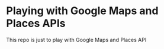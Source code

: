 # Playing with Google Maps and Places APIs

This repo is just to play with Google Maps and Places API
